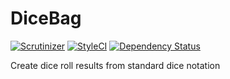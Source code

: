 # DiceBag

[![Scrutinizer](https://img.shields.io/scrutinizer/g/AnthonyPorthouse/DiceBag.svg?maxAge=2592000)](https://scrutinizer-ci.com/g/AnthonyPorthouse/DiceBag)
[![StyleCI](https://styleci.io/repos/64483057/shield?style=flat)](https://styleci.io/repos/64483057)
[![Dependency Status](https://www.versioneye.com/user/projects/579f13c672d75c0039f7a281/badge.svg?style=flat)](https://www.versioneye.com/user/projects/579f13c672d75c0039f7a281)

Create dice roll results from standard dice notation
